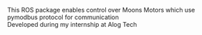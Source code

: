 This ROS package enables control over Moons Motors which use pymodbus protocol for communication <br>
Developed during my internship at Alog Tech
